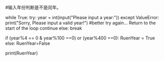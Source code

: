 

#输入年份判断是不是闰年。

while True:
    try:
        year = int(input("Please input a year:"))
    except ValueError:
        print("Sorry, Please input a valid year!")
        #better try again... Return to the start of the loop
        continue
    else:
        break

if (year%4 == 0 & year%100 ==0) or (year%400 ==0): 
    RuenYear = True
else:
    RuenYear=False
    
print(RuenYear)   
